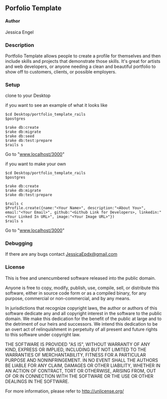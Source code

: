 ## Porfolio Template ##

#### Author ####

Jessica Engel

### Description ###

Portfolio Template allows people to create a profile for themselves and then include skills and projects that demonstrate those skills. It's great for artists and web developers, or anyone needing a clean and beautiful portfolio to show off to customers, clients, or possible employers.

### Setup ###

clone to your Desktop 


if you want to see an example of what it looks like 


    $cd Desktop/portfolio_template_rails
    $postgres
  
    $rake db:create
    $rake db:migrate
    $rake db:seed 
    $rake db:test:prepare
    $rails s 

Go to "www.localhost/3000"
    
    
if you want to make your own

    $cd Desktop/portfolio_template_rails
    $postgres
  
    $rake db:create
    $rake db:migrate
    $rake db:test:prepare
  
    $rails c 
    $Profile.create({name:"<Your Name>", description:"<About You>", email:"<Your Email>", github:"<Github Link for Developers>, linkedin:"<Your Linked In URL>", image:"<Your Image URL>"}) 
    $rails s

Go to "www.localhost/3000"

### Debugging ###

If there are any bugs contact JessicaEpdx@gmail.com

### License ###
This is free and unencumbered software released into the public domain.

Anyone is free to copy, modify, publish, use, compile, sell, or
distribute this software, either in source code form or as a compiled
binary, for any purpose, commercial or non-commercial, and by any
means.

In jurisdictions that recognize copyright laws, the author or authors
of this software dedicate any and all copyright interest in the
software to the public domain. We make this dedication for the benefit
of the public at large and to the detriment of our heirs and
successors. We intend this dedication to be an overt act of
relinquishment in perpetuity of all present and future rights to this
software under copyright law.

THE SOFTWARE IS PROVIDED "AS IS", WITHOUT WARRANTY OF ANY KIND,
EXPRESS OR IMPLIED, INCLUDING BUT NOT LIMITED TO THE WARRANTIES OF
MERCHANTABILITY, FITNESS FOR A PARTICULAR PURPOSE AND NONINFRINGEMENT.
IN NO EVENT SHALL THE AUTHORS BE LIABLE FOR ANY CLAIM, DAMAGES OR
OTHER LIABILITY, WHETHER IN AN ACTION OF CONTRACT, TORT OR OTHERWISE,
ARISING FROM, OUT OF OR IN CONNECTION WITH THE SOFTWARE OR THE USE OR
OTHER DEALINGS IN THE SOFTWARE.

For more information, please refer to <http://unlicense.org/>
